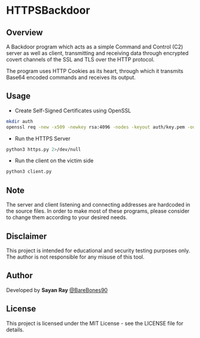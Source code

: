# HTTPSBackdoor

## Overview

A Backdoor program which acts as a simple Command and Control (C2) server as well as client, transmitting and receiving data through encrypted covert channels of the SSL and TLS over the HTTP protocol.

The program uses HTTP Cookies as its heart, through which it transmits Base64 encoded commands and receives its output.

## Usage

- Create Self-Signed Certificates using OpenSSL

```bash
mkdir auth
openssl req -new -x509 -newkey rsa:4096 -nodes -keyout auth/key.pem -out auth/cert.pem -days 10000
```

- Run the HTTPS Server
```bash
python3 https.py 2>/dev/null
```

- Run the client on the victim side
```bash
python3 client.py
```

## Note

The server and client listening and connecting addresses are hardcoded in the source files. In order to make most of these programs, please consider to change them according to your desired needs.

## Disclaimer
This project is intended for educational and security testing purposes only. The author is not responsible for any misuse of this tool.

## Author
Developed by **Sayan Ray** [@BareBones90](https://x.com/BareBones90)

## License
This project is licensed under the MIT License - see the LICENSE file for details.
